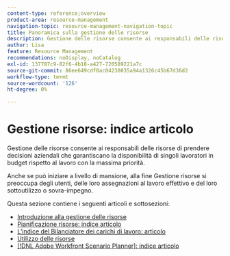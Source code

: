 ```yaml
---
content-type: reference;overview
product-area: resource-management
navigation-topic: resource-management-navigation-topic
title: Panoramica sulla gestione delle risorse
description: Gestione delle risorse consente ai responsabili delle risorse di prendere decisioni aziendali che garantiscano la disponibilità di singoli lavoratori in budget rispetto al lavoro con la massima priorità. Anche se può iniziare a livello di mansione, alla fine Gestione risorse si preoccupa degli utenti e del loro sottoutilizzo o sovra-impegno.
author: Lisa
feature: Resource Management
recommendations: noDisplay, noCatalog
exl-id: 137787c9-82f6-4b18-a427-720589221a7c
source-git-commit: 86ee649cdf0ac04230035a94a1326c45b67d36d2
workflow-type: tm+mt
source-wordcount: '126'
ht-degree: 0%

---
```


# Gestione risorse: indice articolo

<!--Audited: 01/2024-->

Gestione delle risorse consente ai responsabili delle risorse di prendere decisioni aziendali che garantiscano la disponibilità di singoli lavoratori in budget rispetto al lavoro con la massima priorità.

Anche se può iniziare a livello di mansione, alla fine Gestione risorse si preoccupa degli utenti, delle loro assegnazioni al lavoro effettivo e del loro sottoutilizzo o sovra-impegno.

Questa sezione contiene i seguenti articoli e sottosezioni:

* [Introduzione alla gestione delle risorse](../../resource-mgmt/resource-mgmt-overview/get-started-resource-management.md)
* [Pianificazione risorse: indice articolo](/help/quicksilver/resource-mgmt/resource-planning/resource-planning-overview.md)
* [L’indice del Bilanciatore dei carichi di lavoro: articolo](/help/quicksilver/resource-mgmt/workload-balancer/workload-balancer.md)
* [Utilizzo delle risorse](/help/quicksilver/resource-mgmt/resource-utilization/resource-utilization.md)
* [[!DNL Adobe Workfront Scenario Planner]: indice articolo](/help/quicksilver/scenario-planner/scenario-planning.md)




